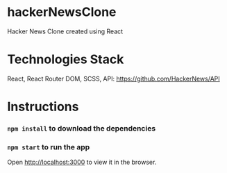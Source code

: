 # hackerNewsClone
Hacker News Clone created using React
# Technologies Stack
React, React Router DOM, SCSS, API: https://github.com/HackerNews/API
# Instructions
### `npm install` to download the dependencies
### `npm start` to run the app
Open [http://localhost:3000](http://localhost:3000) to view it in the browser.


